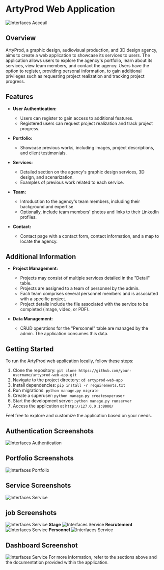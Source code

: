 # ArtyProd Web Application
 ![Interfaces Acceuil](https://res.cloudinary.com/dkrfmqbj1/image/upload/v1699703187/Artyprod/g66ojzncm9hdr1yufddb.png)
## Overview

ArtyProd, a graphic design, audiovisual production, and 3D design agency, aims to create a web application to showcase its services to users. The application allows users to explore the agency's portfolio, learn about its services, view team members, and contact the agency. Users have the option to register, providing personal information, to gain additional privileges such as requesting project realization and tracking project progress.

## Features

- **User Authentication:**
  - Users can register to gain access to additional features.
  - Registered users can request project realization and track project progress.

- **Portfolio:**
  - Showcase previous works, including images, project descriptions, and client testimonials.

- **Services:**
  - Detailed section on the agency's graphic design services, 3D design, and scenarization.
  - Examples of previous work related to each service.

- **Team:**
  - Introduction to the agency's team members, including their background and expertise.
  - Optionally, include team members' photos and links to their LinkedIn profiles.

- **Contact:**
  - Contact page with a contact form, contact information, and a map to locate the agency.
## Additional Information

- **Project Management:**
  - Projects may consist of multiple services detailed in the "Detail" table.
  - Projects are assigned to a team of personnel by the admin.
  - Each team comprises several personnel members and is associated with a specific project.
  - Project details include the file associated with the service to be completed (image, video, or PDF).

- **Data Management:**
  - CRUD operations for the "Personnel" table are managed by the admin. The application consumes this data.

## Getting Started

To run the ArtyProd web application locally, follow these steps:

1. Clone the repository: `git clone https://github.com/your-username/artyprod-web-app.git`
2. Navigate to the project directory: `cd artyprod-web-app`
3. Install dependencies: `pip install -r requirements.txt`
4. Run migrations: `python manage.py migrate`
5. Create a superuser: `python manage.py createsuperuser`
6. Start the development server: `python manage.py runserver`
7. Access the application at `http://127.0.0.1:8000/`

Feel free to explore and customize the application based on your needs.

## Authentication Screenshots
 ![Interfaces Authentication](https://res.cloudinary.com/dkrfmqbj1/image/upload/v1699702826/Artyprod/umymgbnnt3hrj1sqdjgt.png)
## Portfolio Screenshots
 ![Interfaces Portfolio](https://res.cloudinary.com/dkrfmqbj1/image/upload/v1699737842/Artyprod/t8crlrj5ic4q4ujg1pzt.png) 
## Service Screenshots
 ![Interfaces Service](https://res.cloudinary.com/dkrfmqbj1/image/upload/v1699738192/Artyprod/vrv1rmy4fxngfzupy3cl.png) 
## job Screenshots
![Interfaces Service](https://res.cloudinary.com/dkrfmqbj1/image/upload/v1699738399/Artyprod/iyhggdl34eqe6ssshbf5.png) 
   **Stage**
![Interfaces Service](https://res.cloudinary.com/dkrfmqbj1/image/upload/v1699738477/Artyprod/q3uzeqd48mrurspegybu.png) 
   **Recrutement**
![Interfaces Service](https://res.cloudinary.com/dkrfmqbj1/image/upload/v1699738583/Artyprod/cjwr02tcx676pvl96yfm.png) 
   **Personnel**
![Interfaces Service](https://res.cloudinary.com/dkrfmqbj1/image/upload/v1699738640/Artyprod/bo4obmx0pgcbzkn4m5a2.png) 
## Dashboard Screenshot
![Interfaces Service](https://res.cloudinary.com/dkrfmqbj1/image/upload/v1699705944/Artyprod/hn9a47uvtzl64jpralsi.png) 
For more information, refer to the sections above and the documentation provided within the application.
